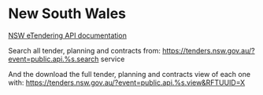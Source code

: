 # New South Wales

[NSW eTendering API documentation](https://github.com/NSW-eTendering/NSW-eTendering-API)

Search all tender, planning and contracts from: https://tenders.nsw.gov.au/?event=public.api.%s.search service

And the download the full tender, planning and contracts view of each one with: https://tenders.nsw.gov.au/?event=public.api.%s.view&RFTUUID=X

